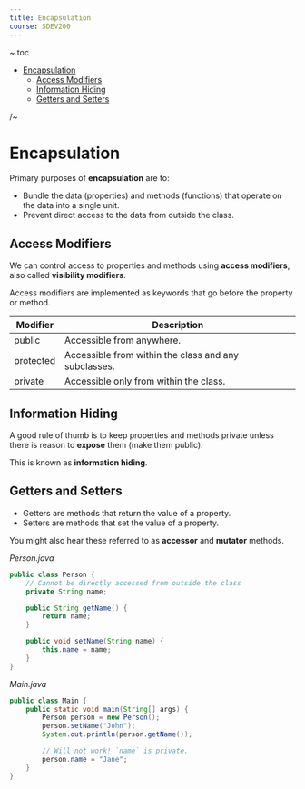 ```yaml
---
title: Encapsulation
course: SDEV200
---
```


~.toc

- [Encapsulation](#encapsulation)
  - [Access Modifiers](#access-modifiers)
  - [Information Hiding](#information-hiding)
  - [Getters and Setters](#getters-and-setters)

/~

# Encapsulation

Primary purposes of **encapsulation** are to:

- Bundle the data (properties) and methods (functions) that operate on the data into a single unit.
- Prevent direct access to the data from outside the class.

## Access Modifiers

We can control access to properties and methods using **access modifiers**, also called **visibility modifiers**.

Access modifiers are implemented as keywords that go before the property or method.

| Modifier  | Description                                          |
| --------- | ---------------------------------------------------- |
| public    | Accessible from anywhere.                            |
| protected | Accessible from within the class and any subclasses. |
| private   | Accessible only from within the class.               |

## Information Hiding

A good rule of thumb is to keep properties and methods private unless there is reason to **expose** them (make them public).

This is known as **information hiding**.

## Getters and Setters

- Getters are methods that return the value of a property.
- Setters are methods that set the value of a property.

You might also hear these referred to as **accessor** and **mutator** methods.

_Person.java_

```java
public class Person {
    // Cannot be directly accessed from outside the class
    private String name;

    public String getName() {
        return name;
    }

    public void setName(String name) {
        this.name = name;
    }
}
```

_Main.java_

```java
public class Main {
    public static void main(String[] args) {
        Person person = new Person();
        person.setName("John");
        System.out.println(person.getName());

        // Will not work! `name` is private.
        person.name = "Jane";
    }
}
```
